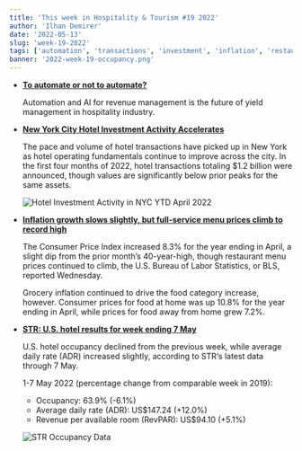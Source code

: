 ```yaml
---
title: 'This week in Hospitality & Tourism #19 2022'
author: 'Ilhan Demirer'
date: '2022-05-13'
slug: 'week-19-2022'
tags: ['automation', 'transactions', 'investment', 'inflation', 'restaurants', 'news', 'str']
banner: '2022-week-19-occupancy.png'
---
```


- **[To automate or not to automate?](https://insights.ehotelier.com/insights/2022/05/12/to-automate-or-not-to-automate/)**

  Automation and AI for revenue management is the future of yield management in hospitality industry.

- **[New York City Hotel Investment Activity Accelerates](https://www.costar.com/article/1765964358/new-york-city-hotel-investment-activity-accelerates)**

  The pace and volume of hotel transactions have picked up in New York as hotel operating fundamentals continue to improve across the city. In the first four months of 2022, hotel transactions totaling $1.2 billion were announced, though values are significantly below prior peaks for the same assets.

  ![Hotel Investment Activity in NYC YTD April 2022](/images/blogimages/2022-week-19-transactions.jpeg)

- **[Inflation growth slows slightly, but full-service menu prices climb to record high](https://www.nrn.com/finance/inflation-growth-slows-slightly-full-service-menu-prices-climb-record-high)**

  The Consumer Price Index increased 8.3% for the year ending in April, a slight dip from the prior month’s 40-year-high, though restaurant menu prices continued to climb, the U.S. Bureau of Labor Statistics, or BLS, reported Wednesday.

  Grocery inflation continued to drive the food category increase, however. Consumer prices for food at home was up 10.8% for the year ending in April, while prices for food away from home grew 7.2%.

- **[STR: U.S. hotel results for week ending 7 May](https://str.com/press-release/str-us-hotel-results-week-ending-7-may)**

  U.S. hotel occupancy declined from the previous week, while average daily rate (ADR) increased slightly, according to STR‘s latest data through 7 May.

  1-7 May 2022 (percentage change from comparable week in 2019):

  - Occupancy: 63.9% (-6.1%)
  - Average daily rate (ADR): US$147.24 (+12.0%)
  - Revenue per available room (RevPAR): US$94.10 (+5.1%)

  ![STR Occupancy Data](/images/blogimages/2022-week-19-occupancy.png)
